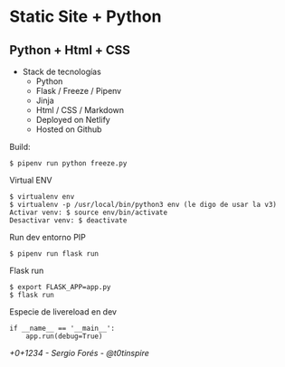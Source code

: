 # Static Site + Python

## Python + Html + CSS

- Stack de tecnologías
    - Python
    - Flask / Freeze / Pipenv
    - Jinja
    - Html / CSS / Markdown
    - Deployed on Netlify
    - Hosted on Github

Build:

```
$ pipenv run python freeze.py
```

Virtual ENV

```
$ virtualenv env
$ virtualenv -p /usr/local/bin/python3 env (le digo de usar la v3)
Activar venv: $ source env/bin/activate
Desactivar venv: $ deactivate

```
Run dev entorno PIP

```
$ pipenv run flask run
```

Flask run

```
$ export FLASK_APP=app.py
$ flask run
```

Especie de livereload en dev

```
if __name__ == '__main__':
    app.run(debug=True)
```


*+0+1234 - Sergio Forés - @t0tinspire*